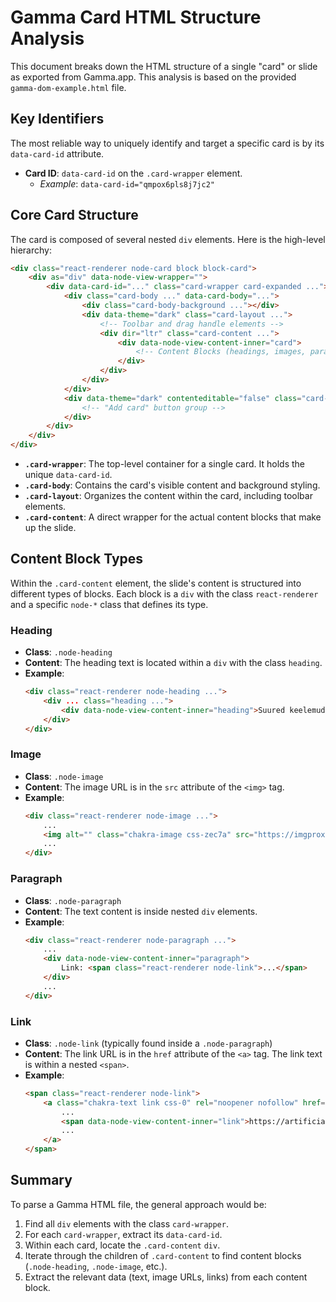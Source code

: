 # Gamma Card HTML Structure Analysis

This document breaks down the HTML structure of a single "card" or slide as exported from Gamma.app. This analysis is based on the provided `gamma-dom-example.html` file.

## Key Identifiers

The most reliable way to uniquely identify and target a specific card is by its `data-card-id` attribute.

- **Card ID**: `data-card-id` on the `.card-wrapper` element.
  - *Example*: `data-card-id="qmpox6pls8j7jc2"`

## Core Card Structure

The card is composed of several nested `div` elements. Here is the high-level hierarchy:

```html
<div class="react-renderer node-card block block-card">
    <div as="div" data-node-view-wrapper="">
        <div data-card-id="..." class="card-wrapper card-expanded ...">
            <div class="card-body ..." data-card-body="...">
                <div class="card-body-background ..."></div>
                <div data-theme="dark" class="card-layout ...">
                    <!-- Toolbar and drag handle elements -->
                    <div dir="ltr" class="card-content ...">
                        <div data-node-view-content-inner="card">
                            <!-- Content Blocks (headings, images, paragraphs, etc.) go here -->
                        </div>
                    </div>
                </div>
            </div>
            <div data-theme="dark" contenteditable="false" class="card-divider ...">
                <!-- "Add card" button group -->
            </div>
        </div>
    </div>
</div>
```

- **`.card-wrapper`**: The top-level container for a single card. It holds the unique `data-card-id`.
- **`.card-body`**: Contains the card's visible content and background styling.
- **`.card-layout`**: Organizes the content within the card, including toolbar elements.
- **`.card-content`**: A direct wrapper for the actual content blocks that make up the slide.

## Content Block Types

Within the `.card-content` element, the slide's content is structured into different types of blocks. Each block is a `div` with the class `react-renderer` and a specific `node-*` class that defines its type.

### Heading

- **Class**: `.node-heading`
- **Content**: The heading text is located within a `div` with the class `heading`.
- **Example**:
  ```html
  <div class="react-renderer node-heading ...">
      <div ... class="heading ...">
          <div data-node-view-content-inner="heading">Suured keelemudelid (LLMid)</div>
      </div>
  </div>
  ```

### Image

- **Class**: `.node-image`
- **Content**: The image URL is in the `src` attribute of the `<img>` tag.
- **Example**:
  ```html
  <div class="react-renderer node-image ...">
      ...
      <img alt="" class="chakra-image css-zec7a" src="https://imgproxy.gamma.app/...">
      ...
  </div>
  ```

### Paragraph

- **Class**: `.node-paragraph`
- **Content**: The text content is inside nested `div` elements.
- **Example**:
  ```html
  <div class="react-renderer node-paragraph ...">
      ...
      <div data-node-view-content-inner="paragraph">
          Link: <span class="react-renderer node-link">...</span>
      </div>
      ...
  </div>
  ```

### Link

- **Class**: `.node-link` (typically found inside a `.node-paragraph`)
- **Content**: The link URL is in the `href` attribute of the `<a>` tag. The link text is within a nested `<span>`.
- **Example**:
  ```html
  <span class="react-renderer node-link">
      <a class="chakra-text link css-0" rel="noopener nofollow" href="https://artificialanalysis.ai/">
          ...
          <span data-node-view-content-inner="link">https://artificialanalysis.ai/</span>
          ...
      </a>
  </span>
  ```

## Summary

To parse a Gamma HTML file, the general approach would be:

1.  Find all `div` elements with the class `card-wrapper`.
2.  For each `card-wrapper`, extract its `data-card-id`.
3.  Within each card, locate the `.card-content` `div`.
4.  Iterate through the children of `.card-content` to find content blocks (`.node-heading`, `.node-image`, etc.).
5.  Extract the relevant data (text, image URLs, links) from each content block. 